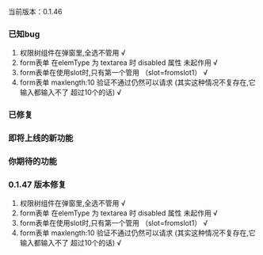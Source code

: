 当前版本：0.1.46


### 已知bug

1.  权限树组件在弹窗里,全选不管用      √
2.  form表单   在elemType 为 textarea 时 disabled 属性 未起作用        √
3.  form表单在使用slot时,只有第一个管用 （slot=fromslot1）        √
4.  form表单 maxlength:10 验证不通过仍然可以请求 (其实这种情况不复存在,它输入都输入不了 超过10个的话)         √    

### 已修复



### 即将上线的新功能 




### 你期待的功能



### 0.1.47 版本修复  
1.  权限树组件在弹窗里,全选不管用      √
2.  form表单   在elemType 为 textarea 时 disabled 属性 未起作用        √
3.  form表单在使用slot时,只有第一个管用 （slot=fromslot1）        √
4.  form表单 maxlength:10 验证不通过仍然可以请求 (其实这种情况不复存在,它输入都输入不了 超过10个的话)         √    